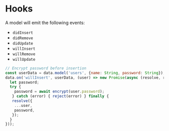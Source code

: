 Hooks
===

A model will emit the following events:

- `didInsert`
- `didRemove`
- `didUpdate`
- `willInsert`
- `willRemove`
- `willUpdate`

```javascript
// Encrypt password before insertion
const userData = data.model('users', {name: String, password: String});
data.on('willInsert', userData, (user) => new Promise(async (resolve, reject) => {
  let password;
  try {
    password = await encrypt(user.password);
   } catch (error) { reject(error) } finally {
   resolve({
    ...user,
    password,
   });
  }
}));
```
